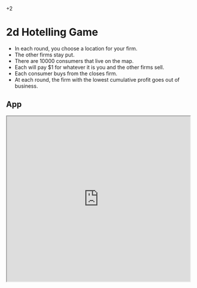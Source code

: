 +2

# 2d Hotelling Game

- In each round, you choose a location for your firm.
- The other firms stay put. 
- There are 10000 consumers that live on the map. 
- Each will pay $1 for whatever it is you and the other firms sell. 
- Each consumer buys from the closes firm.
- At each round, the firm with the lowest cumulative profit goes out of business. 

## App

<center><iframe src="https://g-econ.shinyapps.io/2dhotelling" width = "500" height= "450"></iframe></center>


